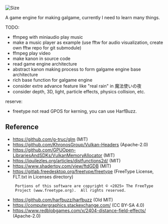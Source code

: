 ![Size](https://img.shields.io/github/languages/code-size/Myc123abc/Game-BreakOut)

A game engine for making galgame, currently I need to learn many things.

TODO:
* ffmpeg with miniaudio play music
* make a music player as example (use fftw for audio visualization, create own fftw repo for git submodule)
* ffmpeg play video
* make kanon in source code
* read game engine architecture
* abstract kanon making process to form galgame engine base architecture
* rich base function for galgame engine
* consider extre advance feature like "real rain" in 魔法使いの夜
* consider depth, 3D, light, particle effects, physics collision, etc.

reserve:
* freetype not read GPOS for kerning, you can use HarfBuzz.

## Reference
* https://github.com/g-truc/glm (MIT)
* https://github.com/KhronosGroup/Vulkan-Headers (Apache-2.0)
* https://github.com/GPUOpen-LibrariesAndSDKs/VulkanMemoryAllocator (MIT)
* https://iquilezles.org/articles/distfunctions2d/ (MIT)
* https://www.shadertoy.com/view/ftdGDB (MIT)
* https://gitlab.freedesktop.org/freetype/freetype (FreeType License, FLT.txt in Licenses directory)
   ```
    Portions of this software are copyright © <2025> The FreeType
    Project (www.freetype.org).  All rights reserved.
   ```
* https://github.com/harfbuzz/harfbuzz (Old MIT)
* https://computergraphics.stackexchange.com/ (CC BY-SA 4.0)
* https://www.redblobgames.com/x/2404-distance-field-effects/ (Apache-2.0)